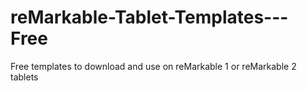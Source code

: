 # reMarkable-Tablet-Templates---Free
Free templates to download and use on reMarkable 1 or reMarkable 2 tablets
